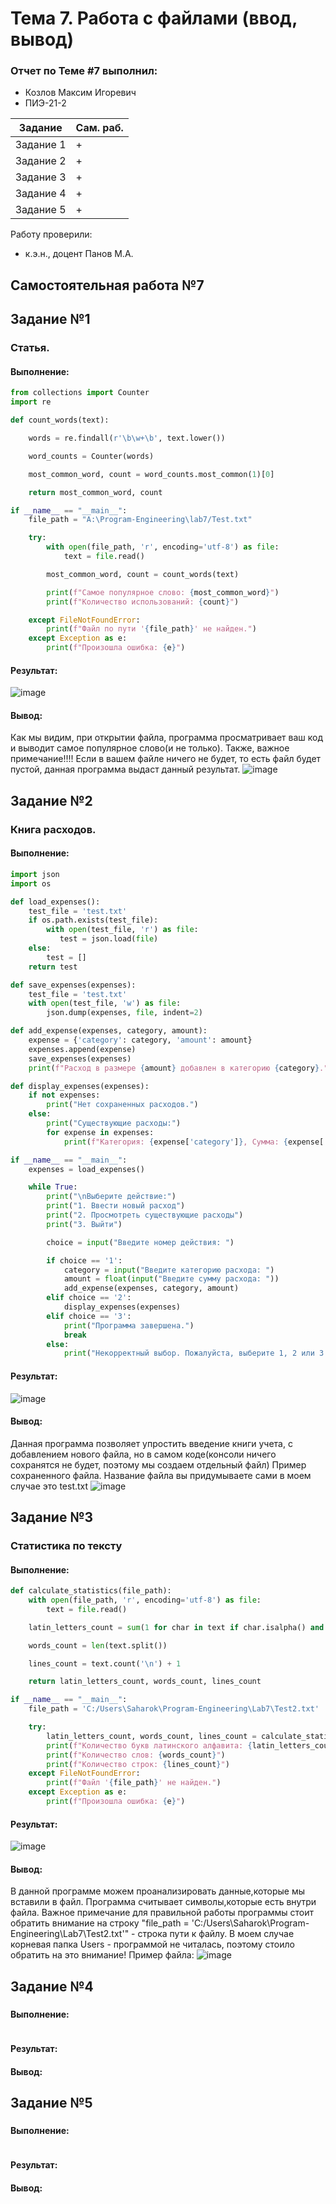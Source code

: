 # Тема 7. Работа с файлами (ввод, вывод)
### Отчет по Теме #7 выполнил:
- Козлов Максим Игоревич
- ПИЭ-21-2

| Задание | Сам. раб. |
| ------ | ------ |
| Задание 1 | + |
| Задание 2 | + |
| Задание 3 | + |
| Задание 4 | + |
| Задание 5 | + |

Работу проверили:
- к.э.н., доцент Панов М.А.

## Самостоятельная работа №7
## Задание №1
### Статья.
#### Выполнение:
```python
from collections import Counter
import re

def count_words(text):

    words = re.findall(r'\b\w+\b', text.lower())

    word_counts = Counter(words)

    most_common_word, count = word_counts.most_common(1)[0]

    return most_common_word, count

if __name__ == "__main__":
    file_path = "A:\Program-Engineering\lab7/Test.txt"

    try:
        with open(file_path, 'r', encoding='utf-8') as file:
            text = file.read()

        most_common_word, count = count_words(text)

        print(f"Самое популярное слово: {most_common_word}")
        print(f"Количество использований: {count}")

    except FileNotFoundError:
        print(f"Файл по пути '{file_path}' не найден.")
    except Exception as e:
        print(f"Произошла ошибка: {e}")
```
#### Результат:
![image](https://github.com/CauseLove7/Program-Engineering/assets/145790904/85f10434-f1f3-4793-8673-d27c3e846e12)
#### Вывод: 
Как мы видим, при открытии файла, программа просматривает ваш код и выводит самое популярное слово(и не только). Также, важное примечание!!!! Если в вашем файле ничего не будет, то есть файл будет пустой, данная программа выдаст данный результат.
![image](https://github.com/CauseLove7/Program-Engineering/assets/145790904/acde61bf-26c6-4dd2-8df5-9c7ec45c56fb)
## Задание №2
### Книга расходов.
#### Выполнение:
```python
import json
import os

def load_expenses():
    test_file = 'test.txt'
    if os.path.exists(test_file):
        with open(test_file, 'r') as file:
           test = json.load(file)
    else:
        test = []
    return test

def save_expenses(expenses):
    test_file = 'test.txt'
    with open(test_file, 'w') as file:
        json.dump(expenses, file, indent=2)

def add_expense(expenses, category, amount):
    expense = {'category': category, 'amount': amount}
    expenses.append(expense)
    save_expenses(expenses)
    print(f"Расход в размере {amount} добавлен в категорию {category}.")

def display_expenses(expenses):
    if not expenses:
        print("Нет сохраненных расходов.")
    else:
        print("Существующие расходы:")
        for expense in expenses:
            print(f"Категория: {expense['category']}, Сумма: {expense['amount']}")

if __name__ == "__main__":
    expenses = load_expenses()

    while True:
        print("\nВыберите действие:")
        print("1. Ввести новый расход")
        print("2. Просмотреть существующие расходы")
        print("3. Выйти")

        choice = input("Введите номер действия: ")

        if choice == '1':
            category = input("Введите категорию расхода: ")
            amount = float(input("Введите сумму расхода: "))
            add_expense(expenses, category, amount)
        elif choice == '2':
            display_expenses(expenses)
        elif choice == '3':
            print("Программа завершена.")
            break
        else:
            print("Некорректный выбор. Пожалуйста, выберите 1, 2 или 3.")
```
#### Результат:
![image](https://github.com/CauseLove7/Program-Engineering/assets/145790904/82e2a2d4-c8ff-491f-8fac-dbd39f2f2f16)
#### Вывод: 
Данная программа позволяет упростить введение книги учета, с добавлением нового файла, но в самом коде(консоли ничего сохранятся не будет, поэтому мы создаем отдельный файл) Пример сохраненного файла. Название файла вы придумываете сами в моем случае это test.txt
![image](https://github.com/CauseLove7/Program-Engineering/assets/145790904/ecaedfce-6761-42ed-969a-e654d5424e0d)
## Задание №3
### Статистика по тексту
#### Выполнение:
```python
def calculate_statistics(file_path):
    with open(file_path, 'r', encoding='utf-8') as file:
        text = file.read()

    latin_letters_count = sum(1 for char in text if char.isalpha() and char.isascii())

    words_count = len(text.split())

    lines_count = text.count('\n') + 1

    return latin_letters_count, words_count, lines_count

if __name__ == "__main__":
    file_path = 'C:/Users\Saharok\Program-Engineering\Lab7\Test2.txt'

    try:
        latin_letters_count, words_count, lines_count = calculate_statistics(file_path)
        print(f"Количество букв латинского алфавита: {latin_letters_count}")
        print(f"Количество слов: {words_count}")
        print(f"Количество строк: {lines_count}")
    except FileNotFoundError:
        print(f"Файл '{file_path}' не найден.")
    except Exception as e:
        print(f"Произошла ошибка: {e}")
```
#### Результат:
![image](https://github.com/CauseLove7/Program-Engineering/assets/145790904/57173993-fe6e-4118-96d9-d801c325f920)
#### Вывод: 
В данной программе можем проанализировать данные,которые мы вставили в файл. Программа считывает символы,которые есть внутри файла. Важное примечание для правильной работы программы стоит обратить внимание на строку  "file_path = 'C:/Users\Saharok\Program-Engineering\Lab7\Test2.txt'" - строка пути к файлу. В моем случае корневая папка Users - программой не читалась, поэтому стоило обратить на это внимание!
Пример файла: 
![image](https://github.com/CauseLove7/Program-Engineering/assets/145790904/e43ebe61-f0b5-4a54-a414-70ec9bbf0820)
## Задание №4 
### 
#### Выполнение:
```python

```
#### Результат:

#### Вывод: 

## Задание №5
### 
#### Выполнение:
```python

```
#### Результат:

#### Вывод: 

